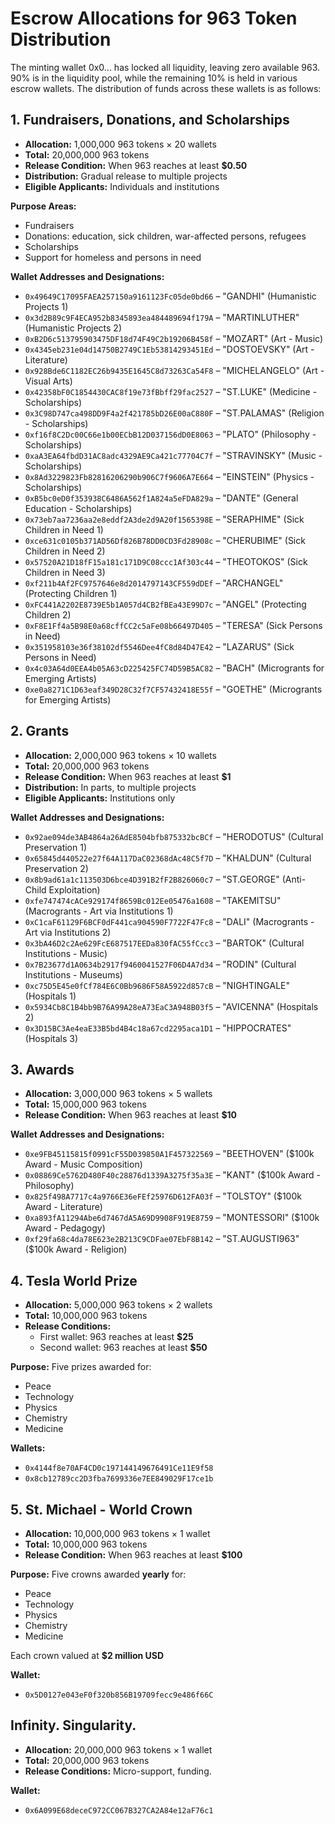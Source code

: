 # Escrow Allocations for 963 Token Distribution

The minting wallet 0x0... has locked all liquidity, leaving zero available 963.  90% is in the liquidity pool, while the remaining 10% is held in various escrow wallets.  The distribution of funds across these wallets is as follows:

## 1. Fundraisers, Donations, and Scholarships

* **Allocation:** 1,000,000 963 tokens × 20 wallets
* **Total:** 20,000,000 963 tokens
* **Release Condition:** When 963 reaches at least **$0.50**
* **Distribution:** Gradual release to multiple projects
* **Eligible Applicants:** Individuals and institutions

**Purpose Areas:**
* Fundraisers
* Donations: education, sick children, war-affected persons, refugees
* Scholarships
* Support for homeless and persons in need

**Wallet Addresses and Designations:**
* `0x49649C17095FAEA257150a9161123Fc05de0bd66` – "GANDHI" (Humanistic Projects 1)
* `0x3d2B89c9F4ECA952b8345893ea484489694f179A` – "MARTINLUTHER" (Humanistic Projects 2)
* `0xB2D6c513795903475DF18d74F49C2b19206B458f` – "MOZART" (Art - Music)
* `0x4345eb231e04d14750B2749C1Eb53814293451Ed` – "DOSTOEVSKY" (Art - Literature)
* `0x928Bde6C1182EC26b9435E1645C8d73263Ca54F8` – "MICHELANGELO" (Art - Visual Arts)
* `0x42358bF0C1854430CAC8f19e73fBbff29fac2527` – "ST.LUKE" (Medicine - Scholarships)
* `0x3C98D747ca498DD9F4a2f421785bD26E00aC880F` – "ST.PALAMAS" (Religion - Scholarships)
* `0xf16f8C2Dc00C66e1b00ECbB12D037156dD0E8063` – "PLATO" (Philosophy - Scholarships)
* `0xaA3EA64fbdD31AC8adc4329AE9Ca421c77704C7f` – "STRAVINSKY" (Music - Scholarships)
* `0x8Ad3229823Fb82816206290b906C7f9606A7E664` – "EINSTEIN" (Physics - Scholarships)
* `0xB5bc0eD0f353938C6486A562f1A824a5eFDA829a` – "DANTE" (General Education - Scholarships)
* `0x73eb7aa7236aa2e8eddf2A3de2d9A20f1565398E` – "SERAPHIME" (Sick Children in Need 1)
* `0xce631c0105b371AD56Df826B78DD0CD3Fd28908c` – "CHERUBIME" (Sick Children in Need 2)
* `0x57520A21D18fF15a181c171D9C08ccc1Af303c44` – "THEOTOKOS" (Sick Children in Need 3)
* `0xf211b4Af2FC9757646e8d2014797143CF559dDEf` – "ARCHANGEL" (Protecting Children 1)
* `0xFC441A2202E8739E5b1A057d4CB2fBEa43E99D7c` – "ANGEL" (Protecting Children 2)
* `0xF8E1Ff4a5B98E0a68cffCC2c5aFe08b66497D405` – "TERESA" (Sick Persons in Need)
* `0x351958103e36f38102df5546Dee4fC8d84D47E42` – "LAZARUS" (Sick Persons in Need)
* `0x4c03A64d0EEA4b05A63cD225425FC74D59B5AC82` – "BACH" (Microgrants for Emerging Artists)
* `0xe0a8271C1D63eaf349D28C32f7CF57432418E55f` – "GOETHE" (Microgrants for Emerging Artists)

## 2. Grants

* **Allocation:** 2,000,000 963 tokens × 10 wallets
* **Total:** 20,000,000 963 tokens
* **Release Condition:** When 963 reaches at least **$1**
* **Distribution:** In parts, to multiple projects
* **Eligible Applicants:** Institutions only

**Wallet Addresses and Designations:**
* `0x92ae094de3AB4864a26AdE8504bfb875332bcBCf` – "HERODOTUS" (Cultural Preservation 1)
* `0x65845d440522e27f64A117DaC02368dAc48C5f7D` – "KHALDUN" (Cultural Preservation 2)
* `0x8b9ad61a1c113503D6bce4D391B2fF2B826060c7` – "ST.GEORGE" (Anti-Child Exploitation)
* `0xfe747474cACe929174f8659Bc012Ee05476a1608` – "TAKEMITSU" (Macrogrants - Art via Institutions 1)
* `0xC1caF61129F6BCF0dF441ca904590F7722F47Fc8` – "DALI" (Macrogrants - Art via Institutions 2)
* `0x3bA46D2c2Ae629FcE687517EEDa830fAC55fCcc3` – "BARTOK" (Cultural Institutions - Music)
* `0x7B23677d1A0634b2917f9460041527F06D4A7d34` – "RODIN" (Cultural Institutions - Museums)
* `0xc75D5E45e0fCf784E6C0Bb9686F58A5922d857cB` – "NIGHTINGALE" (Hospitals 1)
* `0x5934Cb8C1B4bb9B76A99A28eA73EaC3A948B03f5` – "AVICENNA" (Hospitals 2)
* `0x3D15BC3Ae4eaE33B5bd4B4c18a67cd2295aca1D1` – "HIPPOCRATES" (Hospitals 3)

## 3. Awards

* **Allocation:** 3,000,000 963 tokens × 5 wallets
* **Total:** 15,000,000 963 tokens
* **Release Condition:** When 963 reaches at least **$10**

**Wallet Addresses and Designations:**
* `0xe9FB45115815f0991cF55D039850A1F457322569` – "BEETHOVEN" ($100k Award - Music Composition)
* `0x08869Ce5762D480F40c28876d1339A3275f35a3E` – "KANT" ($100k Award - Philosophy)
* `0x825f498A7717c4a9766E36eFEf25976D612FA03f` – "TOLSTOY" ($100k Award - Literature)
* `0xa893fA11294Abe6d7467dA5A69D9908F919E8759` – "MONTESSORI" ($100k Award - Pedagogy)
* `0xf29fa68c4da78E623e2B213C9CDFae07EbF8B142` – "ST.AUGUSTI963" ($100k Award - Religion)

## 4. Tesla World Prize

* **Allocation:** 5,000,000 963 tokens × 2 wallets
* **Total:** 10,000,000 963 tokens
* **Release Conditions:**
	* First wallet: 963 reaches at least **$25**
	* Second wallet: 963 reaches at least **$50**

**Purpose:**
Five prizes awarded for:
* Peace
* Technology
* Physics
* Chemistry
* Medicine

**Wallets:**
* `0x4144f8e70AF4CD0c197144149676491Ce11E9f58`
* `0x8cb12789cc2D3fba7699336e7EE849029F17ce1b`

## 5. St. Michael - World Crown

* **Allocation:** 10,000,000 963 tokens × 1 wallet
* **Total:** 10,000,000 963 tokens
* **Release Condition:** When 963 reaches at least **$100**

**Purpose:**
Five crowns awarded **yearly** for:
* Peace
* Technology
* Physics
* Chemistry
* Medicine

Each crown valued at **$2 million USD**

**Wallet:**
* `0x5D0127e043eF0f320b856B19709fecc9e486f66C`

## Infinity.  Singularity.
* **Allocation:** 20,000,000 963 tokens × 1 wallet
* **Total:** 20,000,000 963 tokens
* **Release Conditions:** Micro-support, funding.

**Wallet:**
* `0x6A099E68deceC972CC067B327CA2A84e12aF76c1`
